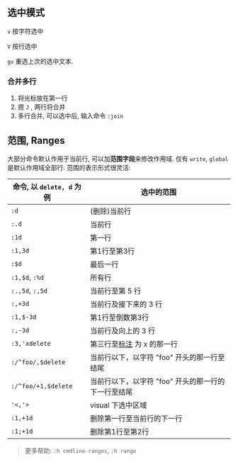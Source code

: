 
## 选中模式

`v` 按字符选中

`V` 按行选中

`gv` 重选上次的选中文本.

### 合并多行

1. 将光标放在第一行
2. 摁 `J` , 两行将合并
3. 多行合并, 可以选中后, 输入命令 `:join`

## 范围, Ranges

大部分命令默认作用于当前行, 可以加**范围字段**来修改作用域. 仅有 `write`, `global` 是默认作用域全部行. 范围的表示形式很灵活:

| 命令, 以 `delete, d` 为例   | 选中的范围                                          |
| ------------------- | --------------------------------------------------- |
| `:d`                | (删除)当前行                                              |
| `:.d`               | 当前行                                              |
| `:1d`               | 第一行                                              |
| `:1,3d`             | 第1行至第3行                                        |
| `:$d`               | 最后一行                                            |
| `:1,$d`, `:%d`      | 所有行                                              |
| `:.,5d`, `:,5d`     | 当前行至第 5 行                                     |
| `:,+3d`             | 当前行及接下来的 3 行                               |
| `:1,$-3d`           | 第1行至倒数第3行                                    |
| `:,-3d`             | 当前行及向上的 3 行                                 |
| `:3,'xdelete`       | 第三行至[标注](#标注) 为 x 的那一行                 |
| `:/^foo/,$delete`   | 当前行以下，以字符 "foo" 开头的那一行至结尾         |
| `:/^foo/+1,$delete` | 当前行以下，以字符 "foo" 开头的那一行的下一行至结尾 |
| `'<,'>`             | visual 下选中区域                                   |
| `:1,+1d`            | 删除第一行至当前行的下一行                          |
| `:1;+1d`            | 删除第1行至第2行                                    |

> 更多帮助: `:h cmdline-ranges`, `:h range`